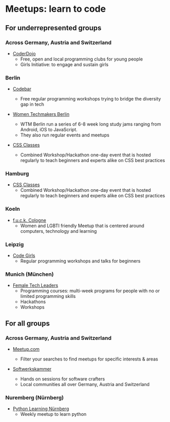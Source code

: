 # Meetups: learn to code
 
 
## For underrepresented groups

### Across Germany, Austria and Switzerland

* [CoderDojo](https://coderdojo.com/)
  * Free, open and local programming clubs for young people
  * Girls Initiative: to engage and sustain girls
  
### Berlin

* [Codebar](https://codebar.io/berlin)
  * Free regular programming workshops trying to bridge the diversity gap in tech

* [Women Techmakers Berlin](http://wtmberlin.com/)
  * WTM Berlin run a series of 6-8 week long study jams ranging from Android, iOS to JavaScript. 
  * They also run regular events and meetups

* [CSS Classes](https://cssclass.es/)
  * Combined Workshop/Hackathon one-day event that is hosted regularly to teach beginners and experts alike on CSS best practices

### Hamburg

* [CSS Classes](https://cssclass.es/)
  * Combined Workshop/Hackathon one-day event that is hosted regularly to teach beginners and experts alike on CSS best practices

### Koeln

* [f.u.c.k. Cologne](https://twitter.com/fuck_cologne)
  * Women and LGBTI friendly Meetup that is centered around computers, technology and learning

### Leipzig

* [Code Girls](https://codegirls.de/)
  * Regular programming workshops and talks for beginners

### Munich (München)

* [Female Tech Leaders](https://www.femaletechleaders.org/)
  * Programming courses: multi-week programs for people with no or limited programming skills
  * Hackathons
  * Workshops


## For all groups

### Across Germany, Austria and Switzerland

* [Meetup.com](http://meetup.com/)
  * Filter your searches to find meetups for specific interests & areas

* [Softwerkskammer](https://www.softwerkskammer.org/)
  * Hands on sessions for software crafters 
  * Local communities all over Germany, Austria and Switzerland
  
### Nuremberg (Nürnberg)

* [Python Learning Nürnberg](https://www.meetup.com/de-DE/Python-Learning-Nurnberg/)
  * Weekly meetup to learn python
